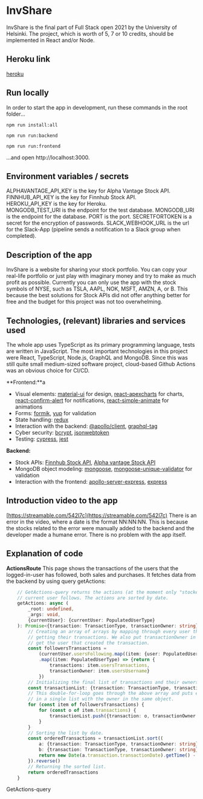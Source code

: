 # InvShare
InvShare is the final part of Full Stack open 2021 by the University of Helsinki. The project, which is worth of 5, 7 or 10 credits, should be implemented in React and/or Node. 

## Heroku link
[heroku](https://fso2021practicework.herokuapp.com/)

## Run locally

In order to start the app in development, run these commands in the root folder...

```npm run install:all```

```npm run run:backend```

```npm run run:frontend```

...and open http://localhost:3000.

## Environment variables / secrets
ALPHAVANTAGE_API_KEY is the key for Alpha Vantage Stock API.\
FINNHUB_API_KEY is the key for Finnhub Stock API.\
HEROKU_API_KEY is the key for Heroku.\
MONGODB_TEST_URI is the endpoint for the test database.
MONGODB_URI is the endpoint for the database.
PORT is the port.
SECRETFORTOKEN is a secret for the encryption of passwords.
SLACK_WEBHOOK_URL is the url for the Slack-App (pipeline sends a notification to a Slack group when completed).

## Description of the app
InvShare is a website for sharing your stock portfolio. You can copy your real-life portfolio or just play with imaginary money and try to make as much profit as possible. Currently you can only use the app with the stock symbols of NYSE, such as TSLA, AAPL, NOK, MSFT, AMZN, A, or B. This because the best solutions for Stock APIs did not offer anything better for free and the budget for this project was not too overwhelming. 

## Technologies, (relevant) libraries and services used
The whole app uses TypeScript as its primary programming language, tests are written in JavaScript. The most important technologies in this project were React, TypeScript, Node.js, GraphQL and MongoDB. Since this was still quite small medium-sized software project, cloud-based Github Actions was an obvious choice for CI/CD. 

**Frontend:**a
- Visual elements: [material-ui](https://www.npmjs.com/package/@material-ui/core) for design, [react-apexcharts](https://www.npmjs.com/package/react-apexcharts) for charts, [react-confirm-alert](https://www.npmjs.com/package/react-confirm-alert) for notifications, [react-simple-animate](https://www.npmjs.com/package/react-simple-animate) for animations
- Forms: [formik](https://www.npmjs.com/package/formik), [yup](https://www.npmjs.com/package/yup) for validation
- State handling: [redux](https://www.npmjs.com/package/redux)
- Interaction with the backend: [@apollo/client](https://www.npmjs.com/package/@apollo/client), [graphql-tag](https://www.npmjs.com/package/graphql-tag)
- Cyber security: [bcrypt](https://www.npmjs.com/package/bcrypt), [jsonwebtoken](https://www.npmjs.com/package/jsonwebtoken)
- Testing: [cypress](https://www.npmjs.com/package/cypress), [jest](https://www.npmjs.com/package/jest)

**Backend:**
- Stock APIs: [Finnhub Stock API](https://finnhub.io), [Alpha vantage Stock API](https://www.alphavantage.co)
- MongoDB object modeling: [mongoose](https://www.npmjs.com/package/mongoose), [mongoose-unique-validator](https://www.npmjs.com/package/mongoose-unique-validator) for validation
- Interaction with the frontend: [apollo-server-express](https://www.npmjs.com/package/apollo-server-express), [express](https://www.npmjs.com/package/express)

## Introduction video to the app
[https://streamable.com/542l7c](https://streamable.com/542l7c)
There is an error in the video, where a date is the format NN:NN:NN. This is because the stocks related to the error were manually added to the backend and the developer made a humane error. There is no problem with the app itself.

## Explanation of code
**ActionsRoute**
This page shows the transactions of the users that the logged-in-user has followed, both sales and purchases. It fetches data from the backend by using query getActions:
```typescript
    // GetActions-query returns the actions (at the moment only "stockevents") of the users
    // current user follows. The actions are sorted by date.
    getActions: async (
        _root: undefined,
        _args: void,
        {currentUser}: {currentUser: PopulatedUserType}
    ): Promise<{transaction: TransactionType, transactionOwner: string}[]> => {
        // Creating an array of arrays by mapping through every user that the current user follows and 
        // getting their transactions. We also put transactionOwner in the array to make sure we can
        // get the user that created the transaction.
        const followersTransactions = 
            (currentUser.usersFollowing.map((item: {user: PopulatedUserType, date: string}) => item.user))
            .map((item: PopulatedUserType) => {return {
                transactions: item.usersTransactions, 
                transactionOwner: item.usersUsername}
            })
        // Initializing the final list of transactions and their owners.
        const transactionList: {transaction: TransactionType, transactionOwner: string}[] = []
        // This double-for-loop goes through the above array and puts every transaction
        // in a single list with the owner in the same object.
        for (const item of followersTransactions) {
            for (const o of item.transactions) {
                transactionList.push({transaction: o, transactionOwner: item.transactionOwner})
            }
        }
        // Sorting the list by date.
        const orderedTransactions = transactionList.sort((
            a: {transaction: TransactionType, transactionOwner: string}, 
            b: {transaction: TransactionType, transactionOwner: string}) => {
            return new Date(a.transaction.transactionDate).getTime() - new Date(b.transaction.transactionDate).getTime()
        }).reverse()
        // Returning the sorted list.
        return orderedTransactions
    }
```
GetActions-query 
